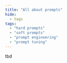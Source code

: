```yaml
---
title: "All about prompts"
hide:
  - tags
tags:
  - "hard prompts"
  - "soft prompts"
  - "prompt engineering"
  - "prompt tuning"
---
```


tbd